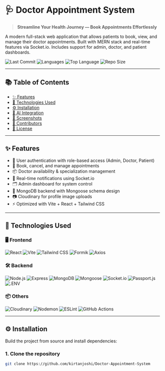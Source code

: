 # 🩺 Doctor Appointment System

> **Streamline Your Health Journey — Book Appointments Effortlessly**

A modern full-stack web application that allows patients to book, view, and manage their doctor appointments. Built with MERN stack and real-time features via Socket.io. Includes support for admin, doctor, and patient dashboards.

![Last Commit](https://img.shields.io/github/last-commit/kirtanjoshi/Doctor-Appointment-System?style=flat-square)
![Languages](https://img.shields.io/github/languages/count/kirtanjoshi/Doctor-Appointment-System?style=flat-square)
![Top Language](https://img.shields.io/github/languages/top/kirtanjoshi/Doctor-Appointment-System?style=flat-square)
![Repo Size](https://img.shields.io/github/repo-size/kirtanjoshi/Doctor-Appointment-System?style=flat-square)

---

## 📚 Table of Contents

- [✨ Features](#-features)
- [🧰 Technologies Used](#-technologies-used)
- [⚙️ Installation](#️installation)
- [🧠 AI Integration](#-ai-integration)
- [📸 Screenshots](#-screenshots)
- [🤝 Contributors](#-contributors)
- [📄 License](#-license)

---

## ✨ Features

- 👤 User authentication with role-based access (Admin, Doctor, Patient)
- 📅 Book, cancel, and manage appointments
- 📦 Doctor availability & specialization management
- 🔔 Real-time notifications using Socket.io
- 🗂️ Admin dashboard for system control
- 💾 MongoDB backend with Mongoose schema design
- 📷 Cloudinary for profile image uploads
- ⚡ Optimized with Vite + React + Tailwind CSS

---

## 🧰 Technologies Used

### 🖥️ Frontend
![React](https://img.shields.io/badge/React-20232A?logo=react&logoColor=61DAFB)
![Vite](https://img.shields.io/badge/Vite-646CFF?logo=vite)
![Tailwind CSS](https://img.shields.io/badge/TailwindCSS-38B2AC?logo=tailwind-css)
![Formik](https://img.shields.io/badge/Formik-EF7C00?style=flat)
![Axios](https://img.shields.io/badge/Axios-5A29E4?style=flat)

### 🛠 Backend
![Node.js](https://img.shields.io/badge/Node.js-339933?logo=node.js)
![Express](https://img.shields.io/badge/Express-black?logo=express)
![MongoDB](https://img.shields.io/badge/MongoDB-4DB33D?logo=mongodb)
![Mongoose](https://img.shields.io/badge/Mongoose-880000)
![Socket.io](https://img.shields.io/badge/Socket.io-black?logo=socket.io)
![Passport.js](https://img.shields.io/badge/Passport-34A853?style=flat)
![.ENV](https://img.shields.io/badge/.ENV-yellowgreen?style=flat)

### 📦 Others
![Cloudinary](https://img.shields.io/badge/Cloudinary-3448C5)
![Nodemon](https://img.shields.io/badge/Nodemon-76D04B)
![ESLint](https://img.shields.io/badge/ESLint-4B32C3)
![GitHub Actions](https://img.shields.io/badge/GitHub%20Actions-2088FF)

---

## ⚙️ Installation

Build the project from source and install dependencies:

### 1. Clone the repository

```bash
git clone https://github.com/kirtanjoshi/Doctor-Appointment-System
